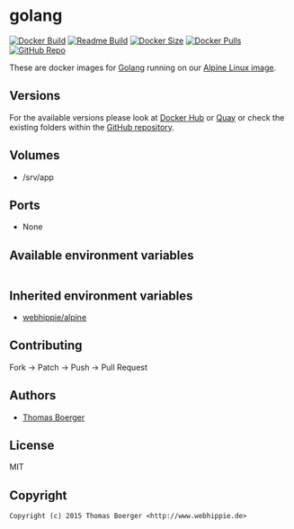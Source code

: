 # golang

[![Docker Build](https://github.com/dockhippie/golang/workflows/docker/badge.svg)](https://github.com/dockhippie/golang/actions?query=workflow%3Adocker) [![Readme Build](https://github.com/dockhippie/golang/workflows/readme/badge.svg)](https://github.com/dockhippie/golang/actions?query=workflow%3Areadme) [![Docker Size](https://img.shields.io/docker/image-size/webhippie/golang/latest)](#) [![Docker Pulls](https://img.shields.io/docker/pulls/webhippie/golang)](https://hub.docker.com/r/webhippie/golang) [![GitHub Repo](https://img.shields.io/badge/github-repo-yellowgreen)](https://github.com/dockhippie/golang)

These are docker images for [Golang](https://golang.org/) running on our [Alpine Linux image](https://github.com/dockhippie/alpine).

## Versions

For the available versions please look at [Docker Hub](https://hub.docker.com/r/webhippie/golang/tags) or [Quay](https://quay.io/repository/webhippie/golang?tab=tags) or check the existing folders within the [GitHub repository](https://github.com/dockhippie/golang).

## Volumes

* /srv/app

## Ports

* None

## Available environment variables

```console

```

## Inherited environment variables

*  [webhippie/alpine](https://github.com/dockhippie/alpine#available-environment-variables)

## Contributing

Fork -> Patch -> Push -> Pull Request

## Authors

*  [Thomas Boerger](https://github.com/tboerger)

## License

MIT

## Copyright

```console
Copyright (c) 2015 Thomas Boerger <http://www.webhippie.de>
```
